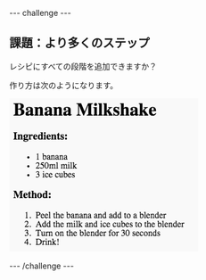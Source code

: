 \--- challenge \---

## 課題：より多くのステップ

レシピにすべての段階を追加できますか？

作り方は次のようになります。

![スクリーンショット](images/recipe-more-method.png)

\--- /challenge \---